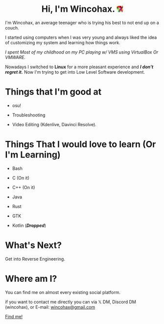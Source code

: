<h1 align="center">
    Hi, I'm Wincohax. <img src="IMGS/Alfin YT 12.jpg" width="20" height="20" alt="MiniWinco">
</img>
</h1>

I'm Wincohax, an average teenager who is trying his best to not end up on a couch.

I started using computers when I was very young and always liked the idea of customizing my system and learning how things work.

_I spent Most of my childhood on my PC playing w/ VMS using VirtualBox Or VMWARE._

Nowadays I switched to **Linux** for a more pleasant experience and **_I don't regret it._** Now I'm trying to get into Low Level Software development.

# Things that I'm good at

- osu!

- Troubleshooting 

- Video Editing (Kdenlive, Davinci Resolve).

# Things That I would love to learn (Or I'm Learning)

- Bash

- C (On it)

- C++ (On it)

- Java

- Rust

- GTK 

- Kotlin (**_Dropped_**)

# What's Next?

Get into Reverse Engineering.

# Where am I?

You can find me on almost every existing social platform.

if you want to contact me directly you can via 𝕏 DM, Discord DM (wincohax), or E-mail: wincohax@gmail.com

[Find me!](https://linktr.ee/Wincohax)
